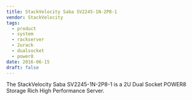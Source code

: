 ```yaml
---
title: StackVelocity Saba SV2245-1N-2P8-1
vendor: StackVelocity
tags:
  - product
  - system
  - rackserver
  - 2urack
  - dualsocket
  - power8
date: 2016-06-15
draft: false
---
```



The StackVelocity Saba SV2245-1N-2P8-1 is a 2U Dual Socket POWER8 Storage Rich High Performance Server.
